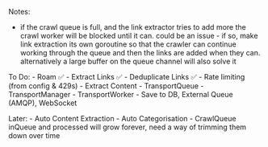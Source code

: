 Notes: 
- if the crawl queue is full, and the link extractor tries to add more the crawl worker will be blocked until it can. could be an issue - if so, make link extraction its own goroutine so that the crawler can continue working through the queue and then the links are added when they can. alternatively a large buffer on the queue channel will also solve it

To Do:
    - Roam ✅
    - Extract Links ✅
    - Deduplicate Links ✅
    - Rate limiting (from config & 429s)
    - Extract Content
    - TransportQueue
    - TransportManager
    - TransportWorker
    - Save to DB, External Queue (AMQP), WebSocket 

Later:
    - Auto Content Extraction
    - Auto Categorisation
    - CrawlQueue inQueue and processed will grow forever, need a way of trimming them down over time